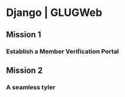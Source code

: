 # Django | GLUGWeb

## Mission 1
### Establish a Member Verification Portal

## Mission 2
### A seamless tyler
